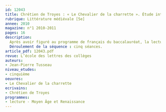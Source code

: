 ```yaml
---
id: 12043
title: Chrétien de Troyes : « Le Chevalier de la charrette ». Étude intégrale, séquence
rubrique: Littérature médiévale [5e]
annee: 2010
magazine: n°1 2010-2011
pages: 16
description: 
  Après avoir figuré au programme de français du baccalauréat, la lecture du « Chevalier de la charrette » est maintenant recommandée au collège. Il fallait donc une nouvelle traduction, adaptée à ces jeunes lecteurs, qui leur permette de découvrir, dans son authenticité, le monde arthurien si souvent caricaturé par Hollywood. Les personnages bien typés (Méléagant est l’archétype du traître sans nuances, les nains sont laids, fourbes et méchants, les jeunes filles bienveillantes comme de bonnes fées), la variété des exploits chevaleresques, les rebondissements successifs devraient séduire les classes de cinquième, qui apprécieront l’œuvre comme un roman d’aventures.
  Déroulement de la séquence : cinq séances.
article_pdf: 12043.pdf
revue: L’école des lettres des collèges
auteurs:
- Jean-Pierre Tusseau
niveau_etudes:
- cinquième
oeuvres:
- Le Chevalier de la charrette
ecrivains:
- Chrétien de Troyes
programmes:
- lecture - Moyen Âge et Renaissance
---
```

